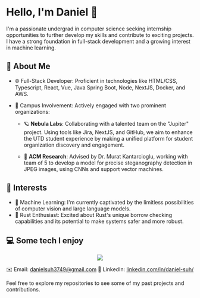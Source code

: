 # Hello, I'm Daniel 👋

I'm a passionate undergrad in computer science seeking internship opportunities to further develop my skills and contribute to exciting projects. I have a strong foundation in full-stack development and a growing interest in machine learning.

## 👤 About Me

- 🌐 Full-Stack Developer: Proficient in technologies like HTML/CSS, Typescript, React, Vue, Java Spring Boot, Node, NextJS, Docker, and AWS.
- 💼 Campus Involvement: Actively engaged with two prominent organizations:

    - 🪐 **Nebula Labs**: Collaborating with a talented team on the "Jupiter" project. Using tools like Jira, NextJS, and GitHub, we aim to enhance the UTD student experience by making a unified platform for student organization discovery and engagement.

    - 🔬 **ACM Research**: Advised by Dr. Murat Kantarcioglu, working with team of 5 to develop a model for precise steganography detection in JPEG images, using CNNs and support vector machines.

## 🌱 Interests

- 🤖 Machine Learning: I'm currently captivated by the limitless possibilities of computer vision and large language models.
- 🦀 Rust Enthusiast: Excited about Rust's unique borrow checking capabilities and its potential to make systems safer and more robust.

## 💻 Some tech I enjoy
<p align="center">
  <a href="https://skillicons.dev">
    <img src="https://skillicons.dev/icons?i=html,css,js,ts,react,vue,postgres,mongodb,prisma,next,vercel,rust,emacs,vim,wasm,aws,gcp,git,docker,c,cpp,swift,java,spring,nodejs,jest,tailwindcss,bash,express" />
  </a>
</p>

✉️ Email: [danielsuh3749@gmail.com](mailto:danielsuh3749@gmail.com)
💼 LinkedIn: [linkedin.com/in/daniel-suh/](https://www.linkedin.com/in/daniel-suh-5a24b7246/)

Feel free to explore my repositories to see some of my past projects and contributions.
